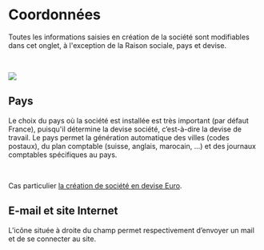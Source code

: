 # Coordonnées



Toutes les informations saisies en création de la société sont modifiables 
 dans cet onglet, à l'exception de la Raison sociale, pays et devise.


 


![](../../assets/images/PreferencesSociete/2-1/OngletCoordonnees.png)


## Pays


Le choix du pays où la société est installée est très important (par 
 défaut France), puisqu'il détermine la devise société, c’est-à-dire la 
 devise de travail. Le pays permet la génération automatique des villes 
 (codes postaux), du plan comptable (suisse, anglais, marocain, ...) et 
 des journaux comptables spécifiques au pays.


 


Cas particulier [la 
 création de société en devise Euro](../../Nouvelle/1/CreerNouvelleSociete.htm).


## E-mail et site Internet


L’icône située à droite du champ permet respectivement d’envoyer un 
 mail et de se connecter au site.


